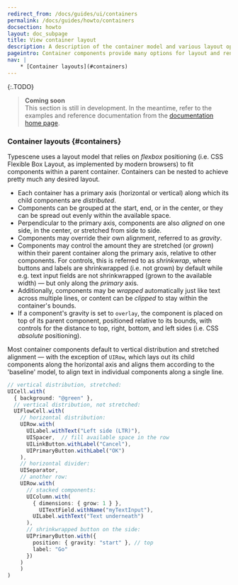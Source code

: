 ```yaml
---
redirect_from: /docs/guides/ui/containers
permalink: /docs/guides/howto/containers
docsection: howto
layout: doc_subpage
title: View container layout
description: A description of the container model and various layout options.
pageintro: Container components provide many options for layout and rendering.
nav: |
    * [Container layouts](#containers)
---
```


{:.TODO}
> **Coming soon** <br>
  This section is still in development. In the meantime, refer to the examples and reference documentation from the [documentation home page](/docs/).

### Container layouts {#containers}

Typescene uses a layout model that relies on *flexbox* positioning (i.e. CSS Flexible Box Layout, as implemented by modern browsers) to fit components within a parent container. Containers can be nested to achieve pretty much any desired layout.

* Each container has a primary axis (horizontal or vertical) along which its child components are *distributed*.
* Components can be grouped at the start, end, or in the center, or they can be spread out evenly within the available space.
* Perpendicular to the primary axis, components are also *aligned* on one side, in the center, or stretched from side to side.
* Components may override their own alignment, referred to as *gravity*.
* Components may control the amount they are stretched (or *grown*) within their parent container along the primary axis, relative to other components. For controls, this is referred to as *shrinkwrap*, where buttons and labels are shrinkwrapped (i.e. not grown) by default while e.g. text input fields are not shrinkwrapped (grown to the available width) — but only along the *primary* axis.
* Additionally, components may be *wrapped* automatically just like text across multiple lines, or content can be *clipped* to stay within the container's bounds.
* If a component's gravity is set to `overlay`, the component is placed on top of its parent component, positioned relative to its bounds, with controls for the distance to top, right, bottom, and left sides (i.e. CSS *absolute* positioning).

Most container components default to vertical distribution and stretched alignment — with the exception of `UIRow`, which lays out its child components along the horizontal axis and aligns them according to the 'baseline' model, to align text in individual components along a single line.

```typescript
// vertical distribution, stretched:
UICell.with(
  { background: "@green" },
  // vertical distribution, not stretched:
  UIFlowCell.with(
    // horizontal distribution:
    UIRow.with(
      UILabel.withText("Left side (LTR)"),
      UISpacer,  // fill available space in the row
      UILinkButton.withLabel("Cancel"),
      UIPrimaryButton.withLabel("OK")
    ),
    // horizontal divider:
    UISeparator,
    // another row:
    UIRow.with(
      // stacked components:
      UIColumn.with(
        { dimensions: { grow: 1 } },
	      UITextField.withName("myTextInput"),
        UILabel.withText("Text underneath")
      ),
      // shrinkwrapped button on the side:
      UIPrimaryButton.with({
        position: { gravity: "start" }, // top
        label: "Go"
      })
    )
	)
)
```

